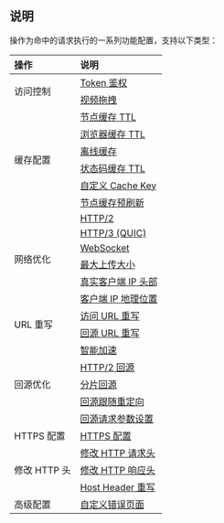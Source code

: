 ## 说明
操作为命中的请求执行的一系列功能配置，支持以下类型：
<table>
<thead>
<tr>
<th align="left">操作</th>
<th align="left">说明</th>
</tr>
</thead>
<tbody><tr>
<td rowspan=2>访问控制</td>
<td align="left"><a href="https://cloud.tencent.com/document/product/1552/71007">Token 鉴权</a></td>
</tr>
<tr>
<td align="left"><a href="https://cloud.tencent.com/document/product/1552/73025">视频拖拽</a></td>
</tr>
<tr>
<td rowspan=6>缓存配置</td>
<td align="left"><a href="https://cloud.tencent.com/document/product/1552/70777">节点缓存 TTL</a></td>
</tr>
<tr>
 <td align="left"><a href="https://cloud.tencent.com/document/product/1552/70758">浏览器缓存 TTL</a></td>
</tr>
<tr>
 <td align="left"><a href="https://cloud.tencent.com/document/product/1552/70760">离线缓存</a></td>
</tr>
<tr>
 <td align="left"><a href="https://cloud.tencent.com/document/product/1552/73023">状态码缓存 TTL</a></td>
</tr>
<tr>
 <td align="left"><a href="https://cloud.tencent.com/document/product/1552/74619">自定义 Cache Key</a></td>
</tr>
<tr>
 <td align="left"><a href="https://cloud.tencent.com/document/product/1552/76431">节点缓存预刷新</a></td>
</tr>
<tr>
<td rowspan=6>网络优化</td>
<td align="left"><a href="https://cloud.tencent.com/document/product/1552/70780">HTTP/2</a></td>
</tr>
<tr>
 <td align="left"><a href="https://cloud.tencent.com/document/product/1552/70781">HTTP/3 (QUIC)</a></td>
</tr>
<tr>
 <td align="left"><a href="https://cloud.tencent.com/document/product/1552/73071">WebSocket</a></td>
</tr>
<tr>
 <td align="left"><a href="https://cloud.tencent.com/document/product/1552/70782">最大上传大小</a></td>
</tr>
<tr>
 <td align="left"><a href="https://cloud.tencent.com/document/product/1552/73133">真实客户端 IP 头部</a></td>
</tr>
<tr>
 <td align="left"><a href="https://cloud.tencent.com/document/product/1552/80978">客户端 IP 地理位置</a></td>
</tr>
<tr>
<td rowspan=2>URL 重写</td>
<td align="left"><a href="https://cloud.tencent.com/document/product/1552/71006">访问 URL 重写</a></td>
</tr>
<tr>
 <td align="left"><a href="https://cloud.tencent.com/document/product/1552/71009">回源 URL 重写</a></td>
</tr>
<tr>
<td rowspan=5>回源优化</td>
<td align="left"><a href="https://cloud.tencent.com/document/product/1552/70959">智能加速</a></td>
</tr>
<tr>
 <td align="left"><a href="https://cloud.tencent.com/document/product/1552/71008">HTTP/2 回源</a></td>
</tr>
<tr>
 <td align="left"><a href="https://cloud.tencent.com/document/product/1552/73026">分片回源</a></td>
</tr>
<tr>
 <td align="left"><a href="https://cloud.tencent.com/document/product/1552/82266">回源跟随重定向</a></td>
</tr>
<tr>
 <td align="left"><a href="https://cloud.tencent.com/document/product/1552/82627">回源请求参数设置</a></td>
</tr>
<tr>
<td rowspan=1>HTTPS 配置</td>
<td align="left"><a href="https://cloud.tencent.com/document/product/1552/70992">HTTPS 配置</a></td>
</tr>
<tr>
<td rowspan=3>修改 HTTP 头</td>
<td align="left"><a href="https://cloud.tencent.com/document/product/1552/71012">修改 HTTP 请求头</a></td>
</tr>
<tr>
 <td align="left"><a href="https://cloud.tencent.com/document/product/1552/71011">修改 HTTP 响应头</a></td>
</tr>
<tr>
 <td align="left"><a href="https://cloud.tencent.com/document/product/1552/73024">Host Header 重写</a></td>
</tr>
<tr>
<td align="left">高级配置</td>
<td align="left"><a href="https://cloud.tencent.com/document/product/1552/71010">自定义错误页面</a></td>
</tr>
</tbody></table>
